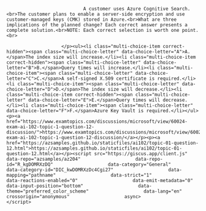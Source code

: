 <p class="card-text">
							
								A customer uses Azure Cognitive Search.<br>The customer plans to enable a server-side encryption and use customer-managed keys (CMK) stored in Azure.<br>What are three implications of the planned change? Each correct answer presents a complete solution.<br>NOTE: Each correct selection is worth one point.<br>
							
						</p><ul><li class="multi-choice-item correct-hidden"><span class="multi-choice-letter" data-choice-letter="A">A.</span>The index size will increase.</li><li class="multi-choice-item correct-hidden"><span class="multi-choice-letter" data-choice-letter="B">B.</span>Query times will increase.</li><li class="multi-choice-item"><span class="multi-choice-letter" data-choice-letter="C">C.</span>A self-signed X.509 certificate is required.</li><li class="multi-choice-item"><span class="multi-choice-letter" data-choice-letter="D">D.</span>The index size will decrease.</li><li class="multi-choice-item correct-hidden"><span class="multi-choice-letter" data-choice-letter="E">E.</span>Query times will decrease.</li><li class="multi-choice-item"><span class="multi-choice-letter" data-choice-letter="F">F.</span>Azure Key Vault is required.</li></ul><p><a href="https://www.examtopics.com/discussions/microsoft/view/60024-exam-ai-102-topic-1-question-12-discussion/">https://www.examtopics.com/discussions/microsoft/view/60024-exam-ai-102-topic-1-question-12-discussion/</a></p><p><a href="https://azsamples.github.io/staticfiles/ai102/topic-01-question-12.html">https://azsamples.github.io/staticfiles/ai102/topic-01-question-12.html</a></p><script src="https://giscus.app/client.js"                    data-repo="azsamples/az204"                    data-repo-id="R_kgDOMRXzDQ"                    data-category="General"                    data-category-id="DIC_kwDOMRXzDc4Cgi27"                    data-mapping="pathname"                    data-strict="1"                    data-reactions-enabled="0"                    data-emit-metadata="0"                    data-input-position="bottom"                    data-theme="preferred_color_scheme"                    data-lang="en"                    crossorigin="anonymous"                    async>                    </script>